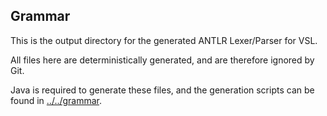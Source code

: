 ## Grammar

This is the output directory for the generated ANTLR Lexer/Parser for VSL.

All files here are deterministically generated, and are therefore ignored by Git.

Java is required to generate these files, and the generation scripts can be found in [../../grammar](../../grammar).
